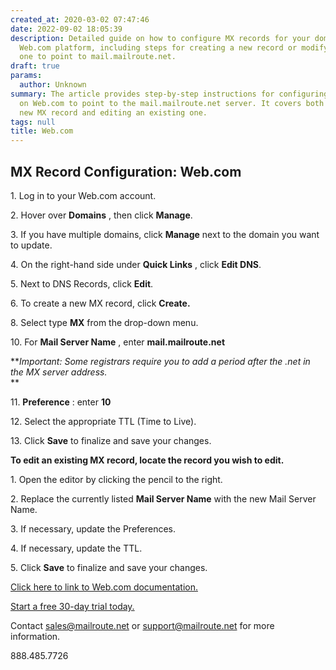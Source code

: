 ```yaml
---
created_at: 2020-03-02 07:47:46
date: 2022-09-02 18:05:39
description: Detailed guide on how to configure MX records for your domain on the
  Web.com platform, including steps for creating a new record or modifying an existing
  one to point to mail.mailroute.net.
draft: true
params:
  author: Unknown
summary: The article provides step-by-step instructions for configuring MX records
  on Web.com to point to the mail.mailroute.net server. It covers both creating a
  new MX record and editing an existing one.
tags: null
title: Web.com
---
```



## MX Record Configuration: Web.com

1\. Log in to your Web.com account.

2\. Hover over **Domains** , then click **Manage**.

3\. If you have multiple domains, click **Manage** next to the domain you want
to update.

4\. On the right-hand side under **Quick Links** , click **Edit DNS**.

5\. Next to DNS Records, click **Edit**.

6\. To create a new MX record, click **Create.**

8\. Select type **MX** from the drop-down menu.

10\. For **Mail Server Name** , enter **mail.mailroute.net**

**_Important: Some registrars require you to add a period after the .net in
the MX server address._  
**

11\. **Preference** : enter **10**

12\. Select the appropriate TTL (Time to Live).

13\. Click **Save** to finalize and save your changes.

**To edit an existing MX record, locate the record you wish to edit.**

1\. Open the editor by clicking the pencil to the right.

2\. Replace the currently listed **Mail Server Name** with the new Mail Server
Name.

3\. If necessary, update the Preferences.

4\. If necessary, update the TTL.

5\. Click **Save** to finalize and save your changes.

[Click here to link to Web.com documentation.](https://www.web.com/knowledge)

[Start a free 30-day trial today.](http://mailroute.net/signup.html)

Contact [sales@mailroute.net](mailto:sales@mailroute.net) or
[support@mailroute.net](mailto:support@mailroute.net) for more information.

888.485.7726

